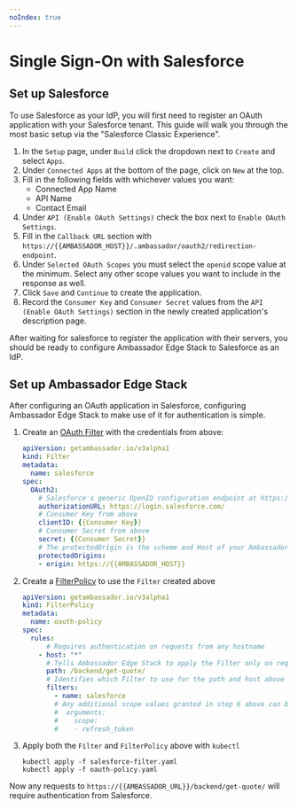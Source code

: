 ```yaml
---
noIndex: true
---
```


# Single Sign-On with Salesforce

## Set up Salesforce

To use Salesforce as your IdP, you will first need to register an OAuth application with your Salesforce tenant. This guide will walk you through the most basic setup via the "Salesforce Classic Experience".

1. In the `Setup` page, under `Build` click the dropdown next to `Create` and select `Apps`.
2. Under `Connected Apps` at the bottom of the page, click on `New` at the top.
3. Fill in the following fields with whichever values you want:
   * Connected App Name
   * API Name
   * Contact Email
4. Under `API (Enable OAuth Settings)` check the box next to `Enable OAuth Settings`.
5. Fill in the `Callback URL` section with `https://{{AMBASSADOR_HOST}}/.ambassador/oauth2/redirection-endpoint`.
6. Under `Selected OAuth Scopes` you must select the `openid` scope value at the minimum. Select any other scope values you want to include in the response as well.
7. Click `Save` and `Continue` to create the application.
8. Record the `Consumer Key` and `Consumer Secret` values from the `API (Enable OAuth Settings)` section in the newly created application's description page.

After waiting for salesforce to register the application with their servers, you should be ready to configure Ambassador Edge Stack to Salesforce as an IdP.

## Set up Ambassador Edge Stack

After configuring an OAuth application in Salesforce, configuring Ambassador Edge Stack to make use of it for authentication is simple.

1.  Create an [OAuth Filter](../../technical-reference/filters/using-oauth2-filters.md) with the credentials from above:

    ```yaml
    apiVersion: getambassador.io/v3alpha1
    kind: Filter
    metadata:
      name: salesforce
    spec:
      OAuth2:
        # Salesforce's generic OpenID configuration endpoint at https://login.salesforce.com/ will work but you can also use your custom Salesforce domain i.e.: http://datawire.my.salesforce.com
        authorizationURL: https://login.salesforce.com/
        # Consumer Key from above
        clientID: {{Consumer Key}}
        # Consumer Secret from above
        secret: {{Consumer Secret}}
        # The protectedOrigin is the scheme and Host of your Ambassador Edge Stack endpoint
        protectedOrigins:
        - origin: https://{{AMBASSADOR_HOST}}
    ```
2.  Create a [FilterPolicy](../../technical-reference/filters/using-filters-and-filterpolicies.md) to use the `Filter` created above

    ```yaml
    apiVersion: getambassador.io/v3alpha1
    kind: FilterPolicy
    metadata:
      name: oauth-policy
    spec:
      rules:
          # Requires authentication on requests from any hostname
        - host: "*"
          # Tells Ambassador Edge Stack to apply the Filter only on request to the quote /backend/get-quote/ endpoint
          path: /backend/get-quote/
          # Identifies which Filter to use for the path and host above
          filters:
            - name: salesforce
            # Any additional scope values granted in step 6 above can be requested with the arguments field
            #  arguments:
            #    scope:
            #    - refresh_token

    ```
3.  Apply both the `Filter` and `FilterPolicy` above with `kubectl`

    ```
    kubectl apply -f salesforce-filter.yaml
    kubectl apply -f oauth-policy.yaml
    ```

Now any requests to `https://{{AMBASSADOR_URL}}/backend/get-quote/` will require authentication from Salesforce.
